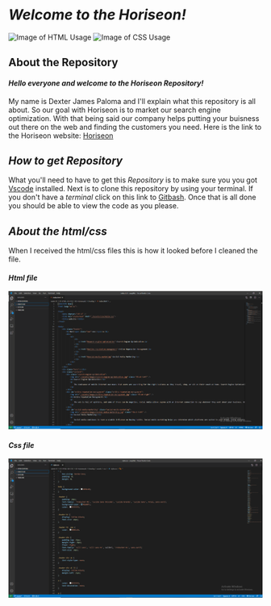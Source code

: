 # ***Welcome to the Horiseon!*** 

![Image of HTML Usage](https://img.shields.io/badge/HTML-61.2%25-red)
![Image of CSS Usage](https://img.shields.io/badge/CSS-38.8%25-purple)

## **About the Repository**

#### *Hello everyone and welcome to the Horiseon Repository!* 

My name is Dexter James Paloma and I'll explain what this repository is all about. So our goal with Horiseon is to market our search engine optimization. With that being said our company helps putting your buisness out there on the web and finding the customers you need.
Here is the link to the Horiseon website: [Horiseon](file:///C:/Users/Southside%20Scavengers/lead-the-way/index.html)

## *How to get Repository*

What you'll need to have to get this *Repository* is to make sure you you got [Vscode](code.visualstudio.com) installed. Next is to clone this repository by using your terminal. If you don't have a *terminal* click on this link to [Gitbash](https://git-scm.com/downloads). Once that is all done you should be able to view the code as you please.

## *About the html/css*

When I received the html/css files this is how it looked before I cleaned the file.

#### *Html file*
![Image-of-html](https://github.com/Shoyu808/lead-the-way/blob/main/assets/images/Screenshot%20(4).png?raw=true)

#### *Css file*
![Image-of-css](https://github.com/Shoyu808/lead-the-way/blob/main/assets/images/Screenshot%20(5).png?raw=true)




